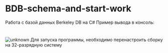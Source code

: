 # BDB-schema-and-start-work
Работа с базой данных Berkeley DB на C#
Пример вывода в консоль:
#
![unknown](https://user-images.githubusercontent.com/80622273/176699054-a44aed8b-ec8a-4299-b7f7-c49c0a4ee158.png)
Для запуска программы, необходимо перенастроить сборку на 32-разрядную систему
